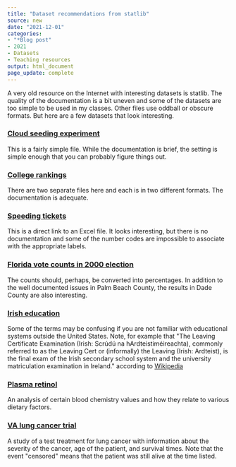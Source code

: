 ```yaml
---
title: "Dataset recommendations from statlib"
source: new
date: "2021-12-01"
categories:
- "*Blog post"
- 2021
- Datasets
- Teaching resources
output: html_document
page_update: complete
---
```


A very old resource on the Internet with interesting datasets is statlib. The quality of the documentation is a bit uneven and some of the datasets are too simple to be used in my classes. Other files use oddball or obscure formats. But here are a few datasets that look interesting.

<!--more-->

### [Cloud seeding experiment][sta2]

This is a fairly simple file. While the documentation is brief, the setting is simple enough that you can probably figure things out.

### [College rankings][sta3]

There are two separate files here and each is in two different formats. The documentation is adequate.

### [Speeding tickets][sta4]

This is a direct link to an Excel file. It looks interesting, but there is no documentation and some of the number codes are impossible to associate with the appropriate labels.

### [Florida vote counts in 2000 election][sta5]

The counts should, perhaps, be converted into percentages. In addition to the well documented issues in Palm Beach County, the results in Dade County are also interesting.

### [Irish education][sta6]

Some of the terms may be confusing if you are not familiar with educational systems outside the United States. Note, for example that "The Leaving Certificate Examination (Irish: Scrúdú na hArdteistiméireachta), commonly referred to as the Leaving Cert or (informally) the Leaving (Irish: Ardteist), is the final exam of the Irish secondary school system and the university matriculation examination in Ireland." according to [Wikipedia][wik1]

### [Plasma retinol][sta7]

An analysis of certain blood chemistry values and how they relate to various dietary factors.

### [VA lung cancer trial][sta8]

A study of a test treatment for lung cancer with information about the severity of the cancer, age of the patient, and survival times. Note that the event "censored" means that the patient was still alive at the time listed.


[sta1]: http://lib.stat.cmu.edu/datasets/
[sta2]: http://lib.stat.cmu.edu/datasets/cloud
[sta3]: http://lib.stat.cmu.edu/datasets/colleges/
[sta4]: http://lib.stat.cmu.edu/datasets/EGViolatorsFinal.xls
[sta5]: http://lib.stat.cmu.edu/datasets/fl2000.txt
[sta6]: http://lib.stat.cmu.edu/datasets/irish.ed
[sta7]: http://lib.stat.cmu.edu/datasets/Plasma_Retinol
[sta8]: http://lib.stat.cmu.edu/datasets/veteran

[wik1]: https://en.wikipedia.org/wiki/Leaving_Certificate_(Ireland)
